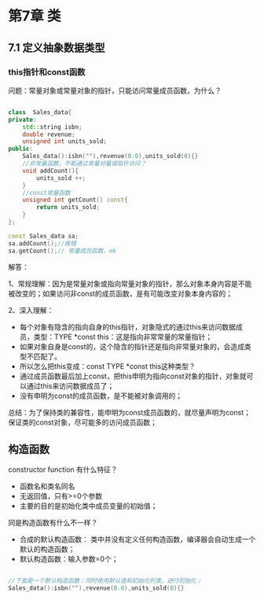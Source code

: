 # 第7章 类




## 7.1 定义抽象数据类型


### this指针和const函数

问题：常量对象或常量对象的指针，只能访问常量成员函数，为什么？


``` c++

class  Sales_data{
private:
    std::string isbn;
    double revenue;
    unsigned int units_sold;
public:
    Sales_data():isbn(""),revenue(0.0),units_sold(0){}
    //非常量函数，不能通过常量对量或指针访问？
    void addCount(){
        units_sold ++;
    }
    //const常量函数
    unsigned int getCount() const{
        return units_sold;
    }
};

const Sales_data sa;
sa.addCount();//报错
sa.getCount();// 常量成员函数，ok

```

解答：

1、常规理解：因为是常量对象或指向常量对象的指针，那么对象本身内容是不能被改变的；如果访问非const的成员函数，是有可能改变对象本身内容的；

2、深入理解：
* 每个对象有隐含的指向自身的this指针，对象隐式的通过this来访问数据成员，类型：TYPE *const this：这是指向非常常量的常量指针；
* 如果对象自身是const的，这个隐含的指针还是指向非常量对象的，会造成类型不匹配了。
* 所以怎么把this变成：const TYPE *const this这种类型？
* 通过成员函数最后加上const，把this申明为指向const对象的指针，对象就可以通过this来访问数据成员了；
* 没有申明为const的成员函数，是不能被对象调用的；

总结：为了保持类的兼容性，能申明为const成员函数的，就尽量声明为const；保证类的const对象，尽可能多的访问成员函数；



## 构造函数


constructor function 有什么特征？
* 函数名和类名同名
* 无返回值，只有>=0个参数
* 主要的目的是初始化类中成员变量的初始值；

同是构造函数有什么不一样？
* 合成的默认构造函数： 类中并没有定义任何构造函数，编译器会自动生成一个默认的构造函数；
* 默认构造函数：输入参数=0个；



```c++

//下面是一个默认构造函数；同时使用默认值和初始化列表，进行初始化；
Sales_data():isbn(""),revenue(0.0),units_sold(0){}


```

